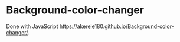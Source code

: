 # Background-color-changer
Done with JavaScript
https://akerele180.github.io/Background-color-changer/.
